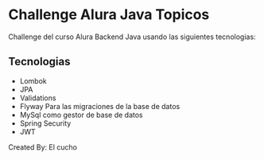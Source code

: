 
# Challenge Alura Java Topicos

Challenge del curso Alura Backend Java usando las siguientes tecnologias:




## Tecnologias

- Lombok
- JPA
- Validations
- Flyway Para las migraciones de la base de datos
- MySql como gestor de base de datos
- Spring Security
- JWT


Created By: El cucho




